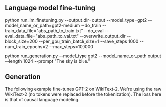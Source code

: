 
## Language model fine-tuning

python run_lm_finetuning.py --output_dir=output  --model_type=gpt2 --model_name_or_path=gpt2-medium --do_train --train_data_file="abs_path_to_train.txt" --do_eval --eval_data_file="abs_path_to_val.txt" --overwrite_output_dir --block_size=200 --per_gpu_train_batch_size=1 --save_steps 1000 --num_train_epochs=2 --max_steps=100000


python run_generation.py --model_type gpt2 --model_name_or_path output --length 1024 --prompt "The sky is blue."

## Generation

The following example fine-tunes GPT-2 on WikiText-2. We're using the raw WikiText-2 (no tokens were replaced before
the tokenization). The loss here is that of causal language modeling.

